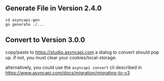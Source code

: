 ## Generate File in Version 2.4.0
```
cd asyncapi-gen
go generate ./...
```

## Convert to Version 3.0.0

copy/paste to https://studio.asyncapi.com
a dialog to convert should pop up. if not, you must clear your cookies/local-storage.

alternatively, you could use the `asyncapi convert` cli described in https://www.asyncapi.com/docs/migration/migrating-to-v3